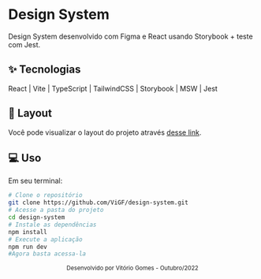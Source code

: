 # Design System
Design System desenvolvido com Figma e React usando Storybook + teste com Jest.

## ✨ Tecnologias
React | Vite | TypeScript | TailwindCSS | Storybook | MSW | Jest

## 🔖 Layout
Você pode visualizar o layout do projeto através [desse link](https://www.figma.com/file/ivgMEIAiMGb3UUX0l0PTIj/Ignite-Lab-Design-System?node-id=0%3A1).

## 💻 Uso
Em seu terminal:
```bash
# Clone o repositório
git clone https://github.com/ViGF/design-system.git
# Acesse a pasta do projeto
cd design-system
# Instale as dependências
npm install
# Execute a aplicação
npm run dev
#Agora basta acessa-la
```

<div align="center">
  <small>Desenvolvido por Vitório Gomes - Outubro/2022</small>
</div>
